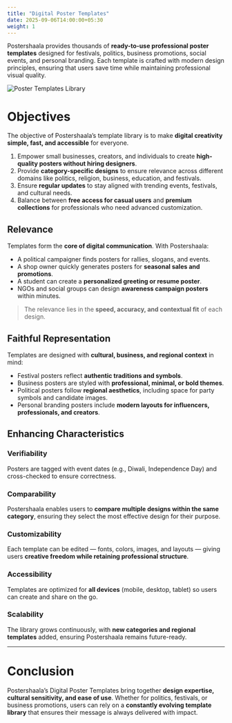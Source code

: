 ```yaml
---
title: "Digital Poster Templates"
date: 2025-09-06T14:00:00+05:30
weight: 1
---
```


Postershaala provides thousands of **ready-to-use professional poster templates** designed for festivals, politics, business promotions, social events, and personal branding. Each template is crafted with modern design principles, ensuring that users save time while maintaining professional visual quality.

![Poster Templates Library](/images/postershaala-templates.jpg)

# Objectives

The objective of Postershaala’s template library is to make **digital creativity simple, fast, and accessible** for everyone.  

1. Empower small businesses, creators, and individuals to create **high-quality posters without hiring designers**.  
2. Provide **category-specific designs** to ensure relevance across different domains like politics, religion, business, education, and festivals.  
3. Ensure **regular updates** to stay aligned with trending events, festivals, and cultural needs.  
4. Balance between **free access for casual users** and **premium collections** for professionals who need advanced customization.  

## Relevance

Templates form the **core of digital communication**. With Postershaala:  
- A political campaigner finds posters for rallies, slogans, and events.  
- A shop owner quickly generates posters for **seasonal sales and promotions**.  
- A student can create a **personalized greeting or resume poster**.  
- NGOs and social groups can design **awareness campaign posters** within minutes.  

> The relevance lies in the **speed, accuracy, and contextual fit** of each design.

## Faithful Representation

Templates are designed with **cultural, business, and regional context** in mind:  

- Festival posters reflect **authentic traditions and symbols**.  
- Business posters are styled with **professional, minimal, or bold themes**.  
- Political posters follow **regional aesthetics**, including space for party symbols and candidate images.  
- Personal branding posters include **modern layouts for influencers, professionals, and creators**.  

## Enhancing Characteristics

### Verifiability  
Posters are tagged with event dates (e.g., Diwali, Independence Day) and cross-checked to ensure correctness.  

### Comparability  
Postershaala enables users to **compare multiple designs within the same category**, ensuring they select the most effective design for their purpose.  

### Customizability  
Each template can be edited — fonts, colors, images, and layouts — giving users **creative freedom while retaining professional structure**.  

### Accessibility  
Templates are optimized for **all devices** (mobile, desktop, tablet) so users can create and share on the go.  

### Scalability  
The library grows continuously, with **new categories and regional templates** added, ensuring Postershaala remains future-ready.  

---

# Conclusion  

Postershaala’s Digital Poster Templates bring together **design expertise, cultural sensitivity, and ease of use**. Whether for politics, festivals, or business promotions, users can rely on a **constantly evolving template library** that ensures their message is always delivered with impact.

